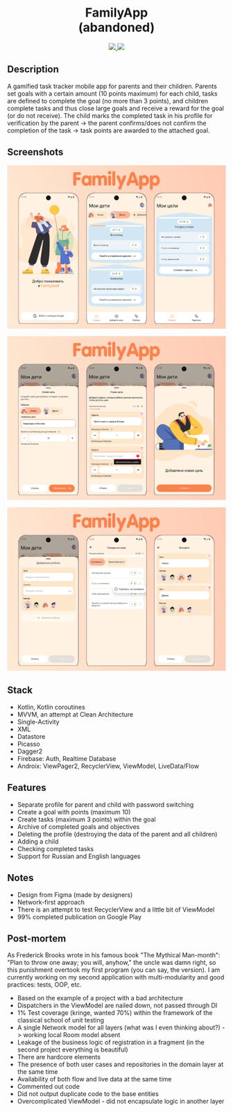 <h1 align="center">FamilyApp <br /> (abandoned)</h1>
<p align="center">
  <a href="https://github.com/RomaZykov/FamilyApp/blob/main/README.md">
    <img src="https://img.shields.io/badge/lang-en-yellow" />
  </a>
  <a href="https://github.com/RomaZykov/FamilyApp/blob/main/README.ru.md">
    <img src="https://img.shields.io/badge/%D1%8F%D0%B7%D1%8B%D0%BA-%D1%80%D1%83%D1%81%D1%81%D0%BA%D0%B8%D0%B9-orange" />
  </a>
</p>
<p align="center">

## Description

A gamified task tracker mobile app for parents and their children. Parents set
goals with a certain amount (10 points maximum) for each child, tasks are defined to complete
the goal (no more than 3 points), and children complete tasks and thus close large goals and
receive a reward for the goal (or do not receive). The child marks the completed task in his profile for
verification by the parent -> the parent confirms/does not confirm the completion of the task -> task points
are awarded to the attached goal.

## Screenshots
<p align="center">
<img src="https://github.com/RomaZykov/FamilyApp/blob/main/demo/FamilyApp%20demo%201.png">
</p>
<p align="center">
<img src="https://github.com/RomaZykov/FamilyApp/blob/main/demo/FamilyApp%20demo%202.png">
</p>
<p align="center">
<img src="https://github.com/RomaZykov/FamilyApp/blob/main/demo/FamilyApp%20demo%203.png">
</p>

## Stack

- Kotlin, Kotlin coroutines
- MVVM, an attempt at Clean Architecture
- Single-Activity
- XML
- Datastore
- Picasso
- Dagger2
- Firebase: Auth, Realtime Database
- Androix: ViewPager2, RecyclerView, ViewModel, LiveData/Flow

## Features

- Separate profile for parent and child with password switching
- Create a goal with points (maximum 10)
- Create tasks (maximum 3 points) within the goal
- Archive of completed goals and objectives
- Deleting the profile (destroying the data of the parent and all children)
- Adding a child
- Checking completed tasks
- Support for Russian and English languages

## Notes

- Design from Figma (made by designers)
- Network-first approach
- There is an attempt to test RecyclerView and a little bit of ViewModel
- 99% completed publication on Google Play

## Post-mortem

As Frederick Brooks wrote in his famous book "The Mythical Man-month": "Plan to throw one away; you will, anyhow," the uncle was damn right, so this punishment overtook my first program (you can say,
the version). I am currently working on my second application with multi-modularity and good practices:
tests, OOP, etc.

- Based on the example of a project with a bad architecture
- Dispatchers in the ViewModel are nailed down, not passed through DI
- 1% Test coverage (kringe, wanted 70%) within the framework of the classical school of unit testing
- A single Network model for all layers (what was I even thinking about?) -> working local Room model
  absent
- Leakage of the business logic of registration in a fragment (in the second project everything is beautiful)
- There are hardcore elements
- The presence of both user cases and repositories in the domain layer at the same time
- Availability of both flow and live data at the same time
- Commented out code
- Did not output duplicate code to the base entities
- Overcomplicated ViewModel - did not encapsulate logic in another layer
